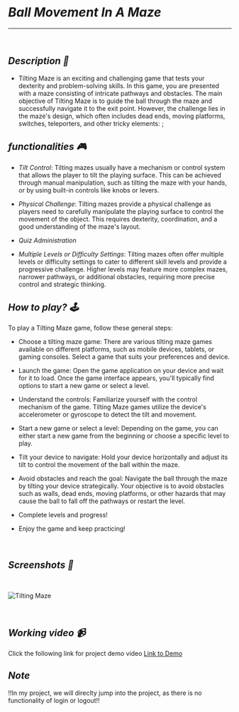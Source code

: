 # _Ball Movement In A Maze_

---

<br>

## _Description 📃_

- Tilting Maze is an exciting and challenging game that tests your dexterity and problem-solving skills. In this game, you are presented with a maze consisting of intricate pathways and obstacles.
  The main objective of Tilting Maze is to guide the ball through the maze and successfully navigate it to the exit point. However, the challenge lies in the maze's design, which often includes dead ends, moving platforms, switches, teleporters, and other tricky elements: ;

## _functionalities 🎮_

- _Tilt Control_: Tilting mazes usually have a mechanism or control system that allows the player to tilt the playing surface. This can be achieved through manual manipulation, such as tilting the maze with your hands, or by using built-in controls like knobs or levers.

- _Physical Challenge_: Tilting mazes provide a physical challenge as players need to carefully manipulate the playing surface to control the movement of the object. This requires dexterity, coordination, and a good understanding of the maze's layout.
- _Quiz Administration_

- _Multiple Levels or Difficulty Settings_: Tilting mazes often offer multiple levels or difficulty settings to cater to different skill levels and provide a progressive challenge. Higher levels may feature more complex mazes, narrower pathways, or additional obstacles, requiring more precise control and strategic thinking.
  <br>

## _How to play? 🕹️_

To play a Tilting Maze game, follow these general steps:

- Choose a tilting maze game: There are various tilting maze games available on different platforms, such as mobile devices, tablets, or gaming consoles. Select a game that suits your preferences and device.

- Launch the game: Open the game application on your device and wait for it to load. Once the game interface appears, you'll typically find options to start a new game or select a level.

- Understand the controls: Familiarize yourself with the control mechanism of the game. Tilting Maze games utilize the device's accelerometer or gyroscope to detect the tilt and movement.

- Start a new game or select a level: Depending on the game, you can either start a new game from the beginning or choose a specific level to play.

- Tilt your device to navigate: Hold your device horizontally and adjust its tilt to control the movement of the ball within the maze.

- Avoid obstacles and reach the goal: Navigate the ball through the maze by tilting your device strategically. Your objective is to avoid obstacles such as walls, dead ends, moving platforms, or other hazards that may cause the ball to fall off the pathways or restart the level.

- Complete levels and progress!

- Enjoy the game and keep practicing!

<br>

## _Screenshots 📸_

<br>

![Tilting Maze](./assets/images/Tilting_Maze.png)

<br>

## _Working video 📹_

<!-- add your working video over here -->

Click the following link for project demo video
[Link to Demo](https://drive.google.com/file/d/1k4s9kEom6tn103Gfo0nUnrPMzUPqGSFW/view?usp=sharing)

## _Note_

!!In my project, we will direclty jump into the project, as there is no functionality of login or logout!!
